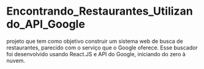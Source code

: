 # Encontrando_Restaurantes_Utilizando_API_Google
projeto que tem como objetivo construir um sistema web de busca de restaurantes, parecido com o serviço que o Google oferece. Esse buscador foi desenvolvido usando React.JS e API do Google, iniciando do zero à nuvem.
